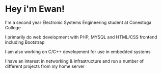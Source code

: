 # Hey i'm Ewan!

I'm a second year Electronic Systems Engineering student at Conestoga College

I primarily do web development with PHP, MYSQL and HTML/CSS frontend including Bootstrap

I am also working on C/C++ development for use in embedded systems

I have an interest in networking & infrastructure and run a number of different projects from my home server

<!--
**ecrichton0/ecrichton0** is a ✨ _special_ ✨ repository because its `README.md` (this file) appears on your GitHub profile.

Here are some ideas to get you started:

- 🔭 I’m currently working on ...
- 🌱 I’m currently learning ...
- 👯 I’m looking to collaborate on ...
- 🤔 I’m looking for help with ...
- 💬 Ask me about ...
- 📫 How to reach me: ...
- 😄 Pronouns: ...
- ⚡ Fun fact: ...
-->
